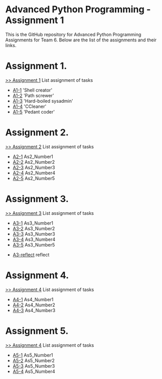# Advanced Python Programming - Assignment 1

This is the GitHub repository for Advanced Python Programming Assignments for Team 6. Below are the list of the assignments and their links.
# Assignment 1.
[>> Assignment 1](https://github.com/Gbolly007/AdvancedPython/tree/master/Assignment1) 
List assignment of tasks
* [A1-1] 'Shell creator'
* [A1-2] 'Path screwer'
* [A1-3] 'Hard-boiled sysadmin'
* [A1-4] 'CCleaner'
* [A1-5] 'Pedant coder'

# Assignment 2.
[>> Assignment 2](https://github.com/Gbolly007/AdvancedPython/tree/master/Assignment2) 
List assignment of tasks
* [A2-1] As2_Number1
* [A2-2] As2_Number2
* [A2-3] As2_Number3
* [A2-4] As2_Number4
* [A2-5] As2_Number5

# Assignment 3.
[>> Assignment 3](https://github.com/Gbolly007/AdvancedPython/tree/master/Assignment3) 
List assignment of tasks
* [A3-1] As3_Number1
* [A3-2] As3_Number2
* [A3-3] As3_Number3
* [A3-4] As3_Number4
* [A3-5] As3_Number5
- [A3-reflect] reflect

# Assignment 4.
[>> Assignment 4](https://github.com/Gbolly007/AdvancedPython/tree/master/Assignment4) 
List assignment of tasks
* [A4-1] As4_Number1
* [A4-2] As4_Number2
* [A4-3] As4_Number3

# Assignment 5.
[>> Assignment 4](https://github.com/Gbolly007/AdvancedPython/tree/master/Assignment4) 
List assignment of tasks
* [A5-1] As5_Number1
* [A5-2] As5_Number2
* [A5-3] As5_Number3
* [A5-4] As5_Number4


[A1-1]: <https://github.com/Gbolly007/AdvancedPython/blob/master/Assignment1/Number1.py>
[A1-2]: <https://github.com/Gbolly007/AdvancedPython/blob/master/Assignment1/Number2.py>
[A1-3]: <https://github.com/Gbolly007/AdvancedPython/blob/master/Assignment1/Number3.py>
[A1-4]: <https://github.com/Gbolly007/AdvancedPython/blob/master/Assignment1/Number4.py>
[A1-5]: <https://github.com/Gbolly007/AdvancedPython/blob/master/Assignment1/Number5.py>

[A2-1]: <https://github.com/Gbolly007/AdvancedPython/blob/master/Assignment2/As2_Number1.py>
[A2-2]: <https://github.com/Gbolly007/AdvancedPython/blob/master/Assignment2/As2_Number2.py>
[A2-3]: <https://github.com/Gbolly007/AdvancedPython/blob/master/Assignment2/As2_Number3.py>
[A2-4]: <https://github.com/Gbolly007/AdvancedPython/blob/master/Assignment2/As2_Number4.py>
[A2-5]: <https://github.com/Gbolly007/AdvancedPython/blob/master/Assignment2/As2_Number5.py>

[A3-1]: <https://github.com/Gbolly007/AdvancedPython/blob/master/Assignment3/As3_Number1.py>
[A3-2]: <https://github.com/Gbolly007/AdvancedPython/blob/master/Assignment3/As3_Number2.py>
[A3-3]: <https://github.com/Gbolly007/AdvancedPython/blob/master/Assignment3/As3_Number3.py>
[A3-4]: <https://github.com/Gbolly007/AdvancedPython/blob/master/Assignment3/As3_Number4.py>
[A3-5]: <https://github.com/Gbolly007/AdvancedPython/blob/master/Assignment3/As3_Number5.py>
[A3-reflect]: <https://github.com/Gbolly007/AdvancedPython/blob/master/Assignment3/reflect.py>

[A4-1]: <https://github.com/Gbolly007/AdvancedPython/blob/master/Assignment4/As4_Number1.py>
[A4-2]: <https://github.com/Gbolly007/AdvancedPython/blob/master/Assignment4/As4_Number2.py>
[A4-3]: <https://github.com/Gbolly007/AdvancedPython/blob/master/Assignment4/As4_Number3.py>

[A5-1]: <https://github.com/Gbolly007/AdvancedPython/tree/master/Assignment5/As5_Number1>
[A5-2]: <https://github.com/Gbolly007/AdvancedPython/tree/master/Assignment5/As5_Number2>
[A5-3]: <https://github.com/Gbolly007/AdvancedPython/tree/master/Assignment5/As5_Number3>
[A5-4]: <https://github.com/Gbolly007/AdvancedPython/tree/master/Assignment5/As5_Number4>
